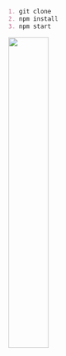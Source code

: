 ```md
1. git clone
2. npm install
3. npm start
```

<img src= "https://user-images.githubusercontent.com/108189281/231074381-ccb6fb9c-2bb6-4ee4-8d83-984f206dd538.gif" width="40%" height="40%">
